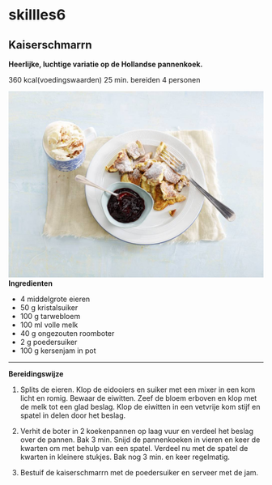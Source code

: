 # skillles6

## Kaiserschmarrn

**Heerlijke, luchtige variatie op de Hollandse pannenkoek.**

360 kcal(voedingswaarden)
25 min. bereiden
4 personen

![Kaiserschmarrn](img_065503_1024x748_JPG.jpg)
**Ingredienten**

- 4 middelgrote eieren
- 50 g kristalsuiker
- 100 g tarwebloem
- 100 ml volle melk
- 40 g ongezouten roomboter
- 2 g poedersuiker
- 100 g kersenjam in pot

---

**Bereidingswijze**

1. Splits de eieren. Klop de eidooiers en suiker met een mixer in een kom licht en romig. Bewaar de eiwitten. Zeef de bloem erboven en klop met de melk tot een glad beslag. Klop de eiwitten in een vetvrije kom stijf en spatel in delen door het beslag.

2. Verhit de boter in 2 koekenpannen op laag vuur en verdeel het beslag over de pannen. Bak 3 min. Snijd de pannenkoeken in vieren en keer de kwarten om met behulp van een spatel. Verdeel nu met de spatel de kwarten in kleinere stukjes. Bak nog 3 min. en keer regelmatig.

3. Bestuif de kaiserschmarrn met de poedersuiker en serveer met de jam.